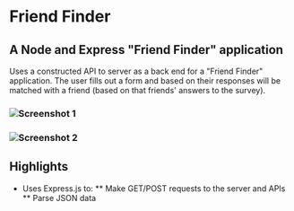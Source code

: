 # Friend Finder

## A Node and Express "Friend Finder" application

Uses a constructed API to server as a back end for a "Friend Finder" application. The user fills out a form and based on their responses will be matched with a friend (based on that friends' answers to the survey). 

### ![Screenshot 1](https://user-images.githubusercontent.com/29578027/32760681-9cbe4e48-c8ac-11e7-87ae-358a4160dfe9.PNG)
### ![Screenshot 2](https://user-images.githubusercontent.com/29578027/32760683-9e6dc976-c8ac-11e7-89d6-15d25303e78f.PNG)

Highlights
----------
* Uses Express.js to:
** Make GET/POST requests to the server and APIs
** Parse JSON data
